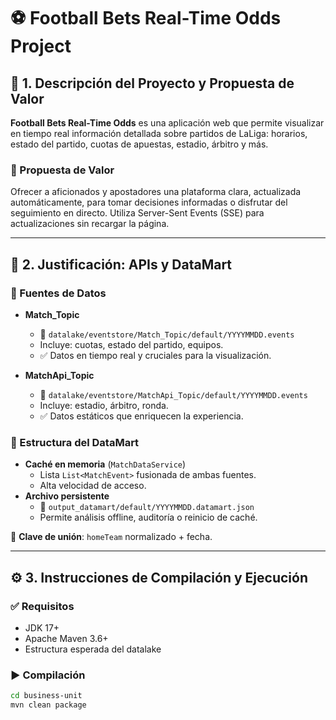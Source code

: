 # ⚽ Football Bets Real-Time Odds Project

## 📌 1. Descripción del Proyecto y Propuesta de Valor

**Football Bets Real-Time Odds** es una aplicación web que permite visualizar en tiempo real información detallada sobre partidos de LaLiga: horarios, estado del partido, cuotas de apuestas, estadio, árbitro y más.

### 🎯 Propuesta de Valor

Ofrecer a aficionados y apostadores una plataforma clara, actualizada automáticamente, para tomar decisiones informadas o disfrutar del seguimiento en directo. Utiliza Server-Sent Events (SSE) para actualizaciones sin recargar la página.

---

## 🧠 2. Justificación: APIs y DataMart

### 🧩 Fuentes de Datos

- **Match_Topic**
  - 📁 `datalake/eventstore/Match_Topic/default/YYYYMMDD.events`
  - Incluye: cuotas, estado del partido, equipos.
  - ✅ Datos en tiempo real y cruciales para la visualización.
  
- **MatchApi_Topic**
  - 📁 `datalake/eventstore/MatchApi_Topic/default/YYYYMMDD.events`
  - Incluye: estadio, árbitro, ronda.
  - ✅ Datos estáticos que enriquecen la experiencia.

### 🧱 Estructura del DataMart

- **Caché en memoria** (`MatchDataService`)
  - Lista `List<MatchEvent>` fusionada de ambas fuentes.
  - Alta velocidad de acceso.
- **Archivo persistente**
  - 📁 `output_datamart/default/YYYYMMDD.datamart.json`
  - Permite análisis offline, auditoría o reinicio de caché.

🔑 **Clave de unión**: `homeTeam` normalizado + fecha.

---

## ⚙️ 3. Instrucciones de Compilación y Ejecución

### ✅ Requisitos

- JDK 17+
- Apache Maven 3.6+
- Estructura esperada del datalake

### ▶️ Compilación

```bash
cd business-unit
mvn clean package
